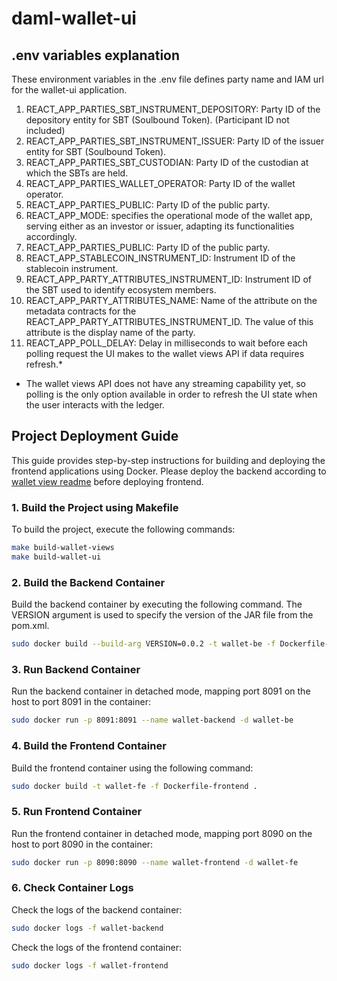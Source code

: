 # daml-wallet-ui

## .env variables explanation

These environment variables in the .env file defines party name and IAM url for the wallet-ui application. 

1. REACT_APP_PARTIES_SBT_INSTRUMENT_DEPOSITORY: Party ID of the depository entity for SBT (Soulbound Token). (Participant ID not included)
1. REACT_APP_PARTIES_SBT_INSTRUMENT_ISSUER: Party ID of the issuer entity for SBT (Soulbound Token).
1. REACT_APP_PARTIES_SBT_CUSTODIAN: Party ID of the custodian at which the SBTs are held.
1. REACT_APP_PARTIES_WALLET_OPERATOR: Party ID of the wallet operator.
1. REACT_APP_PARTIES_PUBLIC: Party ID of the public party.
1. REACT_APP_MODE: specifies the operational mode of the wallet app, serving either as an investor or issuer, adapting its functionalities accordingly.
1. REACT_APP_PARTIES_PUBLIC: Party ID of the public party.
1. REACT_APP_STABLECOIN_INSTRUMENT_ID: Instrument ID of the stablecoin instrument.
1. REACT_APP_PARTY_ATTRIBUTES_INSTRUMENT_ID: Instrument ID of the SBT used to identify ecosystem members.
1. REACT_APP_PARTY_ATTRIBUTES_NAME: Name of the attribute on the metadata contracts for the REACT_APP_PARTY_ATTRIBUTES_INSTRUMENT_ID. The value of this attribute is the display name of the party.
1. REACT_APP_POLL_DELAY: Delay in milliseconds to wait before each polling request the UI makes to the wallet views API if data requires refresh.*

* The wallet views API does not have any streaming capability yet, so polling is the only option available in order to
refresh the UI state when the user interacts with the ledger.

## Project Deployment Guide

This guide provides step-by-step instructions for building and deploying the frontend applications using Docker. Please deploy the backend according to [wallet view readme](../wallet-views/README.md) before deploying frontend.


### 1. Build the Project using Makefile

To build the project, execute the following commands:

``` bash
make build-wallet-views
make build-wallet-ui
```

### 2. Build the Backend Container

Build the backend container by executing the following command. The VERSION argument is used to specify the version of the JAR file from the pom.xml.

```bash
sudo docker build --build-arg VERSION=0.0.2 -t wallet-be -f Dockerfile-backend .
```

### 3. Run Backend Container

Run the backend container in detached mode, mapping port 8091 on the host to port 8091 in the container:

```bash
sudo docker run -p 8091:8091 --name wallet-backend -d wallet-be
```

### 4. Build the Frontend Container

Build the frontend container using the following command:

```bash
sudo docker build -t wallet-fe -f Dockerfile-frontend .
```

### 5. Run Frontend Container

Run the frontend container in detached mode, mapping port 8090 on the host to port 8090 in the container:

```bash
sudo docker run -p 8090:8090 --name wallet-frontend -d wallet-fe
```

### 6. Check Container Logs

Check the logs of the backend container:

```bash
sudo docker logs -f wallet-backend
```

Check the logs of the frontend container:

```bash
sudo docker logs -f wallet-frontend
```